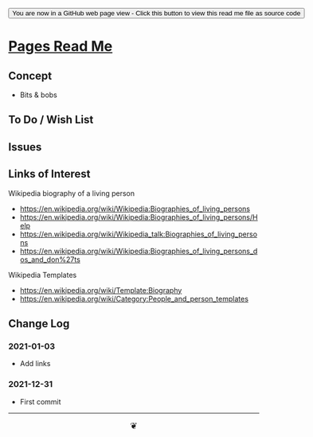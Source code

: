 <span style=display:none; >[You are now in a GitHub source code view - click this link to view Read Me file as a web page]( https://theo-armour.github.io/2021/#pages/README.md  "View file as a web page." ) </span>

<div><input type=button onclick=window.location.href="https://github.com/theo-armour/2021/tree/master/pages/";
value='You are now in a GitHub web page view - Click this button to view this read me file as source code' ></div>


# [Pages Read Me]( https://theo-armour.github.io/2021/#pages/README.md )

<!--@@@
<div style=height:300px;overflow:hidden;width:100%;resize:both; ><iframe src=https://theo-armour.github.io/2021/#pages/README.md height=100% width=100% ></iframe></div>
_Pages_

### Full Screen: [Pages]( https://theo-armour.github.io/2021/pages/README.md )
@@@-->


## Concept

* Bits & bobs

## To Do / Wish List


## Issues


## Links of Interest

Wikipedia biography of a living person

* https://en.wikipedia.org/wiki/Wikipedia:Biographies_of_living_persons
* https://en.wikipedia.org/wiki/Wikipedia:Biographies_of_living_persons/Help
* https://en.wikipedia.org/wiki/Wikipedia_talk:Biographies_of_living_persons
* https://en.wikipedia.org/wiki/Wikipedia:Biographies_of_living_persons_dos_and_don%27ts

Wikipedia Templates

* https://en.wikipedia.org/wiki/Template:Biography
* https://en.wikipedia.org/wiki/Category:People_and_person_templates

## Change Log

### 2021-01-03

* Add links

### 2021-12-31

* First commit


***

<center title="hello!" ><a href=javascript:window.scrollTo(0,0); style=font-size:2ch;text-decoration:none; > ❦ </a></center>
